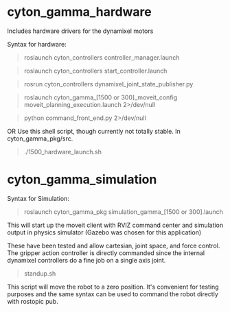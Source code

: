 # cyton_gamma_hardware
Includes hardware drivers for the dynamixel motors 

Syntax for hardware: 
> roslaunch cyton_controllers controller_manager.launch

> roslaunch cyton_controllers start_controller.launch

> rosrun cyton_controllers dynamixel_joint_state_publisher.py

> roslaunch cyton_gamma_[1500 or 300]_moveit_config moveit_planning_execution.launch 2>/dev/null

> python command_front_end.py 2>/dev/null

OR Use this shell script, though currently not totally stable. In cyton_gamma_pkg/src.

> ./1500_hardware_launch.sh

# cyton_gamma_simulation
Syntax for Simulation: 
> roslaunch cyton_gamma_pkg simulation_gamma_[1500 or 300].launch 

This will start up the moveit client with RVIZ command center and simulation output in physics simulator (Gazebo was chosen for this application) 

These have been tested and allow cartesian, joint space, and force control. The gripper action controller is directly commanded since the internal dynamixel controllers do a fine job on a single axis joint. 

> standup.sh

This script will move the robot to a zero position. It's convenient for testing purposes and the same syntax can be used to command the robot directly with rostopic pub. 

